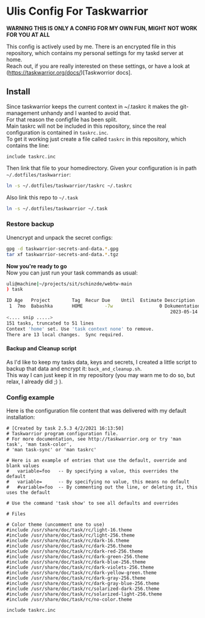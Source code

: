 # Ulis Config For Taskwarrior

**WARNING THIS IS ONLY A CONFIG FOR MY OWN FUN, MIGHT NOT WORK FOR YOU AT ALL**  

This config is actively used by me. There is an encrypted file in this repository, which contains my personal settings for my taskd server at home.  
Reach out, if you are really interested on these settings, or have a look at (https://taskwarrior.org/docs/)[Taskworrior docs].  

## Install

Since taskwarrior keeps the current context in ~/.taskrc it makes the git-management unhandy and I wanted to avoid that.  
For that reason the configfile has been split.  
Main taskrc will not be included in this repository, since the real configuration is contained in `taskrc.inc`.  
To get it working just create a file called `taskrc` in this repository, which contains the line:  

```config
include taskrc.inc
```

Then link that file to your homedirectory. Given your configuration is in path `~/.dotfiles/taskwarrior`:  
```bash
ln -s ~/.dotfiles/taskwarrior/taskrc ~/.taskrc
```

Also link this repo to `~/.task`  

```bash
ln -s ~/.dotfiles/taskwarrior ~/.task
```

### Restore backup

Unencrypt and unpack the secret configs:  

```bash
gpg -d taskwarrior-secrets-and-data.*.gpg
tar xf taskwarrior-secrets-and-data.*.tgz
```

**Now you're ready to go**  
Now you can just run your task commands as usual:  
```bash
uli@machine|~/projects/sit/schinzde/webtw-main
) task

ID Age   Project        Tag  Recur Due    Until  Estimate Description                                                                                                                          Urg
 1  7mo  Babashka       HOME        -7w                 0 Dokumentation durchlesen                                                                                                             15.8
                                                            2023-05-14 https://practical.li/blog/posts/create-deps-new-template-for-clojure-cli-projects/ and https://github.com/babashka/neil
<.... snip .....>
151 tasks, truncated to 51 lines
Context 'home' set. Use 'task context none' to remove.
There are 13 local changes.  Sync required.
```

#### Backup and Cleanup script

As I'd like to keep my tasks data, keys and secrets, I created a little script to backup that data and encrypt it: `back_and_cleanup.sh`.  
This way I can just keep it in my repository (you may warn me to do so, but relax, I already did ;) ).  

### Config example

Here is the configuration file content that was delivered with my default installation:

```config
# [Created by task 2.5.3 4/2/2021 16:13:50]
# Taskwarrior program configuration file.
# For more documentation, see http://taskwarrior.org or try 'man task', 'man task-color',
# 'man task-sync' or 'man taskrc'

# Here is an example of entries that use the default, override and blank values
#   variable=foo   -- By specifying a value, this overrides the default
#   variable=      -- By specifying no value, this means no default
#   #variable=foo  -- By commenting out the line, or deleting it, this uses the default

# Use the command 'task show' to see all defaults and overrides

# Files

# Color theme (uncomment one to use)
#include /usr/share/doc/task/rc/light-16.theme
#include /usr/share/doc/task/rc/light-256.theme
#include /usr/share/doc/task/rc/dark-16.theme
#include /usr/share/doc/task/rc/dark-256.theme
#include /usr/share/doc/task/rc/dark-red-256.theme
#include /usr/share/doc/task/rc/dark-green-256.theme
#include /usr/share/doc/task/rc/dark-blue-256.theme
#include /usr/share/doc/task/rc/dark-violets-256.theme
#include /usr/share/doc/task/rc/dark-yellow-green.theme
#include /usr/share/doc/task/rc/dark-gray-256.theme
#include /usr/share/doc/task/rc/dark-gray-blue-256.theme
#include /usr/share/doc/task/rc/solarized-dark-256.theme
#include /usr/share/doc/task/rc/solarized-light-256.theme
#include /usr/share/doc/task/rc/no-color.theme

include taskrc.inc
```


